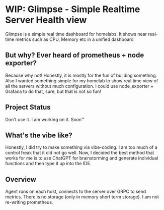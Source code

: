 # WIP: Glimpse - Simple Realtime Server Health view

Glimpse is a simple real time dashboard for homelabs. It shows near real-time metrics such as CPU, Memory etc in a unified dashboard

## But why? Ever heard of prometheus + node exporter?

Because why not! Honestly, it is mostly for the fun of building something.
Also I wanted something simple for my homelab to show real time view of all the servers without much configuration. I could use node_exporter + Grafana to do that, sure, but that is not so fun!

## Project Status

Don't use it. I am working on it. Soon™

## What's the vibe like?

Honestly, I did try to make something via vibe-coding. I am too much of a control freak that it did not go well. Now, I decided the best method that works for me is to use ChatGPT for brainstorming and generate individual functions and then type it up into the IDE.

## Overview

Agent runs on each host, connects to the server over GRPC to send metrics. There is no storage (only in memory short term storage). I am not re-writing prometheus.